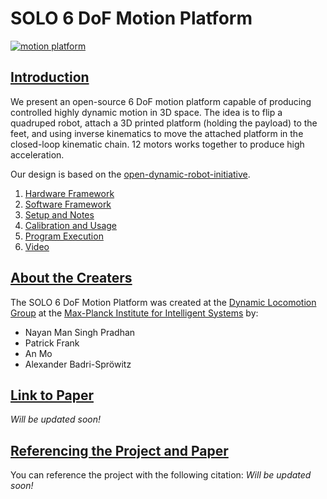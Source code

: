 # SOLO 6 DoF Motion Platform

[![motion platform](http://img.youtube.com/vi/BtfoymwgIUY/0.jpg)](http://www.youtube.com/watch?v=BtfoymwgIUY "6-DoF- Motion Platform")

## <u>Introduction</u>
We present an open-source 6 DoF motion platform capable of producing controlled highly dynamic motion in 3D space. The idea is to flip a quadruped robot, attach a 3D printed platform (holding the payload) to the feet, and using inverse kinematics to move the attached platform in the closed-loop kinematic chain. 12 motors works together to produce high acceleration.

Our design is based on the [open-dynamic-robot-initiative](https://github.com/open-dynamic-robot-initiative).

1. [Hardware Framework](docs/hardware_framework.md)
2. [Software Framework](docs/software_framework.md)
3. [Setup and Notes](docs/setup_and_notes.md)
4. [Calibration and Usage](docs/calibration_and_usage.md) 
5. [Program Execution](docs/program_execution.md)
6. [Video](https://youtu.be/BtfoymwgIUY)

## <u>About the Creaters</u>
The SOLO 6 DoF Motion Platform was created at the [Dynamic Locomotion Group](https://dlg.is.mpg.de) at the [Max-Planck Institute for Intelligent Systems](https://is.mpg.de) by: 
- Nayan Man Singh Pradhan
- Patrick Frank
- An Mo
- Alexander Badri-Spröwitz

## <u>Link to Paper</u>
_Will be updated soon!_

## <u>Referencing the Project and Paper</u>
You can reference the project with the following citation:
_Will be updated soon!_
